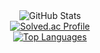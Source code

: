 <div align="center">
  <img src="https://github-readme-stats.vercel.app/api?username=gyuhochoime&show_icons=true&theme=radical" alt="GitHub Stats" />
  <br>
  <a href="https://solved.ac/cjg1999">
    <img src="http://mazassumnida.wtf/api/v2/generate_badge?boj=cjg1999" alt="Solved.ac Profile" />
  </a>
  <br>
  <a href="https://github.com/anuraghazra/github-readme-stats">
    <img src="https://github-readme-stats.vercel.app/api/top-langs/?username=gyuhochoime" alt="Top Languages" />
  </a>
</div>
